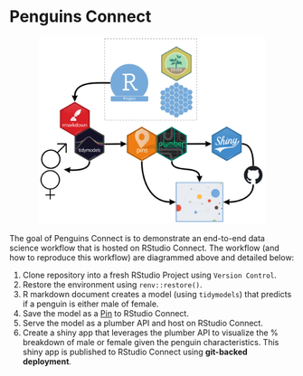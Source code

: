 # Penguins Connect

<center>
<img src="images/workflow.jpeg" width="400">
</center>

The goal of Penguins Connect is to demonstrate an end-to-end data science workflow that is hosted on RStudio Connect. The workflow (and how to reproduce this workflow) are diagrammed above and detailed below:

1. Clone repository into a fresh RStudio Project using `Version Control`.
2. Restore the environment using `renv::restore()`.
3. R markdown document creates a model (using `tidymodels`) that predicts if a penguin is either male of female.
4. Save the model as a [Pin](https://pins.rstudio.com/) to RStudio Connect.
5. Serve the model as a plumber API and host on RStudio Connect.
6. Create a shiny app that leverages the plumber API to visualize the % breakdown of male or female given the penguin characteristics. This shiny app is published to RStudio Connect using **git-backed deployment**.


